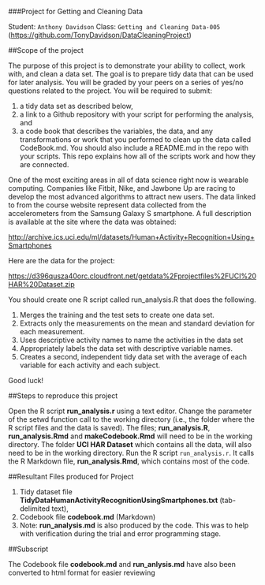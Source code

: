 ###Project for Getting and Cleaning Data

Student:	`Anthony Davidson`    Class:   `Getting and Cleaning Data-005`
(https://github.com/TonyDavidson/DataCleaningProject)

##Scope of the project

The purpose of this project is to demonstrate your ability to collect, work with, and clean a data set. The goal is to prepare tidy data that can be used for later analysis. You will be graded by your peers on a series of yes/no questions related to the project. You will be required to submit: 
1) a tidy data set as described below, 
2) a link to a Github repository with your script for performing the analysis, and 
3) a code book that describes the variables, the data, and any transformations or work that you performed to clean up the data called CodeBook.md. You should also include a README.md in the repo with your scripts. This repo explains how all of the scripts work and how they are connected.  

One of the most exciting areas in all of data science right now is wearable computing. Companies like Fitbit, Nike, and Jawbone Up are racing to develop the most advanced algorithms to attract new users. The data linked to from the course website represent data collected from the accelerometers from the Samsung Galaxy S smartphone. A full description is available at the site where the data was obtained:

http://archive.ics.uci.edu/ml/datasets/Human+Activity+Recognition+Using+Smartphones

Here are the data for the project:

https://d396qusza40orc.cloudfront.net/getdata%2Fprojectfiles%2FUCI%20HAR%20Dataset.zip

You should create one R script called run_analysis.R that does the following. 

1.  Merges the training and the test sets to create one data set.
2.  Extracts only the measurements on the mean and standard deviation for each measurement. 
3.  Uses descriptive activity names to name the activities in the data set
4.  Appropriately labels the data set with descriptive variable names.
5.  Creates a second, independent tidy data set with the average of each variable for each activity and each subject. 

Good luck!

##Steps to reproduce this project

Open the R script **run_analysis.r** using a text editor.
Change the parameter of the setwd function call to the working directory (i.e., the folder where the R script files and the data is saved).
The files; **run_analysis.R**, **run_analysis.Rmd** and **makeCodebook.Rmd** will need to be in the working directory.
The folder **UCI HAR Dataset** which contains all the data, will also need to be in the working directory.
Run the R script `run_analysis.r`. It calls the R Markdown file, **run_analysis.Rmd**, which contains most of the code.


##Resultant Files produced for Project

1. Tidy dataset file **TidyDataHumanActivityRecognitionUsingSmartphones.txt** (tab-delimited text),
2. Codebook file **codebook.md** (Markdown)
3. Note: **run_analysis.md** is also produced by the code. This was to help with verification during the trial and error programming stage.
    

##Subscript

The Codebook file **codebook.md** and **run_anlysis.md** have also been converted to html format for easier reviewing
    

